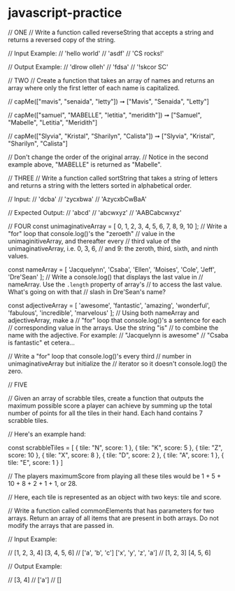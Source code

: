 # javascript-practice

//    ONE 
// Write a function called reverseString that accepts a string and returns a reversed copy of the string.

// Input Example:
// 'hello world'
// 'asdf'
// 'CS rocks!'

// Output Example:
// 'dlrow olleh'
// 'fdsa'
// '!skcor SC'









//    TWO
// Create a function that takes an array of names and returns an array where only the first letter of each name is capitalized.

// capMe(["mavis", "senaida", "letty"]) ➞ ["Mavis", "Senaida", "Letty"]

// capMe(["samuel", "MABELLE", "letitia", "meridith"]) ➞ ["Samuel", "Mabelle", "Letitia", "Meridith"]

// capMe(["Slyvia", "Kristal", "Sharilyn", "Calista"]) ➞ ["Slyvia", "Kristal", "Sharilyn", "Calista"]

// Don't change the order of the original array.
// Notice in the second example above, "MABELLE" is returned as "Mabelle".









//    THREE
// Write a function called sortString that takes a string of letters and returns a string with the letters sorted in alphabetical order.

// Input:
// 'dcba'
// 'zycxbwa'
// 'AzycxbCwBaA'

// Expected Output:
// 'abcd'
// 'abcwxyz'
// 'AABCabcwxyz'







//      FOUR
const unimaginativeArray = [ 0, 1, 2, 3, 4, 5, 6, 7, 8, 9, 10 ];
// Write a "for" loop that console.log()'s the "zeroeth"
// value in the unimaginitiveArray, and thereafter every
// third value of the unimaginativeArray, i.e. 0, 3, 6,
// and 9: the zeroth, third, sixth, and ninth values.




const nameArray = [ 'Jacquelynn', 'Csaba', 'Ellen', 'Moises', 'Cole', 'Jeff', 'Dre\'Sean' ];
// Write a console.log() that displays the last value in
// nameArray. Use the `.length` property of array's
// to access the last value. What's going on with that
// slash in Dre'Sean's name?




const adjectiveArray = [ 'awesome', 'fantastic', 'amazing', 'wonderful', 'fabulous', 'incredible', 'marvelous' ];
// Using both nameArray and adjectiveArray, make a
// "for" loop that console.log()'s a sentence for each
// corresponding value in the arrays. Use the string "is"
// to combine the name with the adjective. For example:
// "Jacquelynn is awesome"
// "Csaba is fantastic" et cetera...




// Write a "for" loop that console.log()'s every third
// number in unimaginativeArray but initialize the
// iterator so it doesn't console.log() the zero.







//      FIVE

// Given an array of scrabble tiles, create a function that outputs the maximum possible score a player can achieve by summing up the total number of points for all the tiles in their hand. Each hand contains 7 scrabble tiles.

// Here's an example hand:

const scrabbleTiles = [
  { tile: "N", score: 1 },
  { tile: "K", score: 5 },
  { tile: "Z", score: 10 },
  { tile: "X", score: 8 },
  { tile: "D", score: 2 },
  { tile: "A", score: 1 },
  { tile: "E", score: 1 }
]

// The players maximumScore from playing all these tiles would be 1 + 5 + 10 + 8 + 2 + 1 + 1, or 28.

// Here, each tile is represented as an object with two keys: tile and score.









// Write a function called commonElements that has parameters for two arrays.  Return an array of all items that are present in both arrays.  Do not modify the arrays that are passed in.

//  Input Example:  

// [1, 2, 3, 4] [3, 4, 5, 6]
// ['a', 'b', 'c'] ['x', 'y', 'z', 'a']
// [1, 2, 3] [4, 5, 6]

// Output Example:  

// [3, 4]
// ['a']
// []





